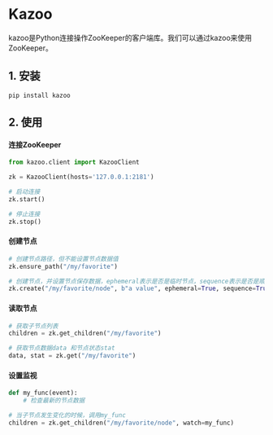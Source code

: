 # Kazoo

kazoo是Python连接操作ZooKeeper的客户端库。我们可以通过kazoo来使用ZooKeeper。

## 1. 安装

```shell
pip install kazoo
```

## 2. 使用

#### 连接ZooKeeper

```python
from kazoo.client import KazooClient

zk = KazooClient(hosts='127.0.0.1:2181')

# 启动连接
zk.start() 

# 停止连接
zk.stop()  
```

#### 创建节点

```python
# 创建节点路径，但不能设置节点数据值
zk.ensure_path("/my/favorite")

# 创建节点，并设置节点保存数据，ephemeral表示是否是临时节点，sequence表示是否是顺序节点
zk.create("/my/favorite/node", b"a value", ephemeral=True, sequence=True)
```

#### 读取节点

```python
# 获取子节点列表
children = zk.get_children("/my/favorite")

# 获取节点数据data 和节点状态stat
data, stat = zk.get("/my/favorite")
```

#### 设置监视

```python
def my_func(event):
    # 检查最新的节点数据

# 当子节点发生变化的时候，调用my_func
children = zk.get_children("/my/favorite/node", watch=my_func)
```

